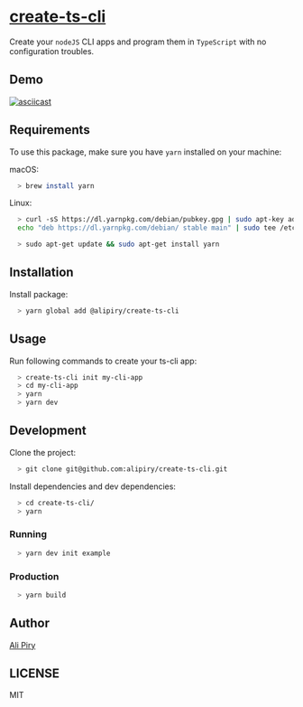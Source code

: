 # [create-ts-cli](https://github.com/alipiry/create-ts-cli)
Create your `nodeJS` CLI apps and program them in `TypeScript` with no configuration troubles.

## Demo
[![asciicast](https://asciinema.org/a/227612.svg)](https://asciinema.org/a/227612)

## Requirements
To use this package, make sure you have `yarn` installed on your machine:

macOS:
```bash
  > brew install yarn
```
Linux:
```bash
  > curl -sS https://dl.yarnpkg.com/debian/pubkey.gpg | sudo apt-key add -
  echo "deb https://dl.yarnpkg.com/debian/ stable main" | sudo tee /etc/apt/sources.list.d/yarn.list
```
```bash
  > sudo apt-get update && sudo apt-get install yarn
```

## Installation
Install package:
```bash
  > yarn global add @alipiry/create-ts-cli
```

## Usage
Run following commands to create your ts-cli app:
```bash
  > create-ts-cli init my-cli-app
  > cd my-cli-app
  > yarn
  > yarn dev
```

## Development
Clone the project:
```bash
  > git clone git@github.com:alipiry/create-ts-cli.git
```

Install dependencies and dev dependencies:
```bash
  > cd create-ts-cli/
  > yarn
```

### Running
```bash
  > yarn dev init example
```

### Production
```bash
  > yarn build
```

## Author
[Ali Piry](https://github.com/alipiry)

## LICENSE
MIT
